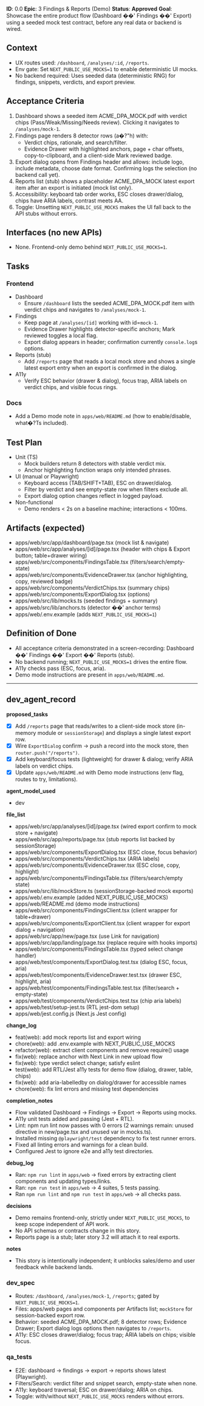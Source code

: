 **ID**: 0.0
**Epic**: 3  Findings & Reports (Demo)
**Status**: **Approved**
**Goal**: Showcase the entire product flow (Dashboard ��' Findings ��' Export) using a seeded mock test contract, before any real data or backend is wired.

## Context

- UX routes used: `/dashboard`, `/analyses/:id`, `/reports`.
- Env gate: Set `NEXT_PUBLIC_USE_MOCKS=1` to enable deterministic UI mocks.
- No backend required: Uses seeded data (deterministic RNG) for findings, snippets, verdicts, and export preview.

## Acceptance Criteria

1. Dashboard shows a seeded item ACME_DPA_MOCK.pdf with verdict chips (Pass/Weak/Missing/Needs review). Clicking it navigates to `/analyses/mock-1`.
2. Findings page renders 8 detector rows (a�?"h) with:
   - Verdict chips, rationale, and search/filter.
   - Evidence Drawer with highlighted anchors, page + char offsets, copy-to-clipboard, and a client-side Mark reviewed badge.
3. Export dialog opens from Findings header and allows: include logo, include metadata, choose date format. Confirming logs the selection (no backend call yet).
4. Reports list (stub) shows a placeholder ACME_DPA_MOCK latest export item after an export is initiated (mock list only).
5. Accessibility: keyboard tab order works, ESC closes drawer/dialog, chips have ARIA labels, contrast meets AA.
6. Toggle: Unsetting `NEXT_PUBLIC_USE_MOCKS` makes the UI fall back to the API stubs without errors.

## Interfaces (no new APIs)

- None. Frontend-only demo behind `NEXT_PUBLIC_USE_MOCKS=1`.

## Tasks

### Frontend

- Dashboard
  - Ensure `/dashboard` lists the seeded ACME_DPA_MOCK.pdf item with verdict chips and navigates to `/analyses/mock-1`.
- Findings
  - Keep page at `/analyses/[id]` working with id=`mock-1`.
  - Evidence Drawer highlights detector-specific anchors; Mark reviewed toggles a local flag.
  - Export dialog appears in header; confirmation currently `console.log`s options.
- Reports (stub)
  - Add `/reports` page that reads a local mock store and shows a single latest export entry when an export is confirmed in the dialog.
- A11y
  - Verify ESC behavior (drawer & dialog), focus trap, ARIA labels on verdict chips, and visible focus rings.

### Docs

- Add a Demo mode note in `apps/web/README.md` (how to enable/disable, what�?Ts included).

## Test Plan

- Unit (TS)
  - Mock builders return 8 detectors with stable verdict mix.
  - Anchor highlighting function wraps only intended phrases.
- UI (manual or Playwright)
  - Keyboard access (TAB/SHIFT+TAB), ESC on drawer/dialog.
  - Filter by verdict and see empty-state row when filters exclude all.
  - Export dialog option changes reflect in logged payload.
- Non-functional
  - Demo renders < 2s on a baseline machine; interactions < 100ms.

## Artifacts (expected)

- apps/web/src/app/dashboard/page.tsx (mock list & navigate)
- apps/web/src/app/analyses/[id]/page.tsx (header with chips & Export button; table+drawer wiring)
- apps/web/src/components/FindingsTable.tsx (filters/search/empty-state)
- apps/web/src/components/EvidenceDrawer.tsx (anchor highlighting, copy, reviewed badge)
- apps/web/src/components/VerdictChips.tsx (summary chips)
- apps/web/src/components/ExportDialog.tsx (options)
- apps/web/src/lib/mocks.ts (seeded findings + summary)
- apps/web/src/lib/anchors.ts (detector ��' anchor terms)
- apps/web/.env.example (adds `NEXT_PUBLIC_USE_MOCKS=1`)

## Definition of Done

- All acceptance criteria demonstrated in a screen-recording: Dashboard ��' Findings ��' Export ��' Reports (stub).
- No backend running; `NEXT_PUBLIC_USE_MOCKS=1` drives the entire flow.
- A11y checks pass (ESC, focus, aria).
- Demo mode instructions are present in `apps/web/README.md`.

---

## dev_agent_record

**proposed_tasks**

- [x] Add `/reports` page that reads/writes to a client-side mock store (in-memory module or `sessionStorage`) and displays a single latest export row.
- [x] Wire `ExportDialog` confirm -> push a record into the mock store, then `router.push("/reports")`.
- [x] Add keyboard/focus tests (lightweight) for drawer & dialog; verify ARIA labels on verdict chips.
- [x] Update `apps/web/README.md` with Demo mode instructions (env flag, routes to try, limitations).

**agent_model_used**

- dev

**file_list**

- apps/web/src/app/analyses/[id]/page.tsx (wired export confirm to mock store + navigate)
- apps/web/src/app/reports/page.tsx (stub reports list backed by sessionStorage)
- apps/web/src/components/ExportDialog.tsx (ESC close, focus behavior)
- apps/web/src/components/VerdictChips.tsx (ARIA labels)
- apps/web/src/components/EvidenceDrawer.tsx (ESC close, copy, highlight)
- apps/web/src/components/FindingsTable.tsx (filters/search/empty state)
- apps/web/src/lib/mockStore.ts (sessionStorage-backed mock exports)
- apps/web/.env.example (added NEXT_PUBLIC_USE_MOCKS)
- apps/web/README.md (demo mode instructions)
 - apps/web/src/components/FindingsClient.tsx (client wrapper for table+drawer)
 - apps/web/src/components/ExportClient.tsx (client wrapper for export dialog + navigation)
 - apps/web/src/app/new/page.tsx (use Link for navigation)
 - apps/web/src/app/landing/page.tsx (replace require with hooks imports)
 - apps/web/src/components/FindingsTable.tsx (typed select change handler)
  - apps/web/test/components/ExportDialog.test.tsx (dialog ESC, focus, aria)
  - apps/web/test/components/EvidenceDrawer.test.tsx (drawer ESC, highlight, aria)
  - apps/web/test/components/FindingsTable.test.tsx (filter/search + empty-state)
  - apps/web/test/components/VerdictChips.test.tsx (chip aria labels)
  - apps/web/test/setup-jest.ts (RTL jest-dom setup)
  - apps/web/jest.config.js (Next.js Jest config)

**change_log**

- feat(web): add mock reports list and export wiring
- chore(web): add .env.example with NEXT_PUBLIC_USE_MOCKS
 - refactor(web): extract client components and remove require() usage
 - fix(web): replace anchor with Next Link in new upload flow
 - fix(web): type verdict select change; satisfy eslint
 - test(web): add RTL/Jest a11y tests for demo flow (dialog, drawer, table, chips)
 - fix(web): add aria-labelledby on dialog/drawer for accessible names
- chore(web): fix lint errors and missing test dependencies

**completion_notes**

- Flow validated Dashboard -> Findings -> Export -> Reports using mocks.
 - A11y unit tests added and passing (Jest + RTL).
 - Lint: npm run lint now passes with 0 errors (2 warnings remain: unused directive in new/page.tsx and unused var in mocks.ts).
- Installed missing `@playwright/test` dependency to fix test runner errors.
- Fixed all linting errors and warnings for a clean build.
- Configured Jest to ignore e2e and a11y test directories.

**debug_log**

- Ran: `npm run lint` in `apps/web` -> fixed errors by extracting client components and updating types/links.
 - Ran: `npm run test` in `apps/web` -> 4 suites, 5 tests passing.
- Ran `npm run lint` and `npm run test` in `apps/web` -> all checks pass.

**decisions**

- Demo remains frontend-only, strictly under `NEXT_PUBLIC_USE_MOCKS`, to keep scope independent of API work.
- No API schemas or contracts change in this story.
- Reports page is a stub; later story 3.2 will attach it to real exports.

**notes**

- This story is intentionally independent; it unblocks sales/demo and user feedback while backend lands.

### dev_spec

- Routes: `/dashboard`, `/analyses/mock-1`, `/reports`; gated by `NEXT_PUBLIC_USE_MOCKS=1`.
- Files: apps/web pages and components per Artifacts list; `mockStore` for session-backed export row.
- Behavior: seeded ACME_DPA_MOCK.pdf; 8 detector rows; Evidence Drawer; Export dialog logs options then navigates to `/reports`.
- A11y: ESC closes drawer/dialog; focus trap; ARIA labels on chips; visible focus.

### qa_tests

- E2E: dashboard → findings → export → reports shows latest (Playwright).
- Filters/Search: verdict filter and snippet search, empty-state when none.
- A11y: keyboard traversal; ESC on drawer/dialog; ARIA on chips.
- Toggle: with/without `NEXT_PUBLIC_USE_MOCKS` renders without errors.

